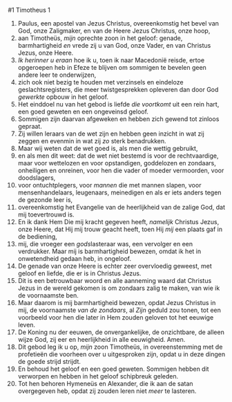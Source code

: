 #1 Timotheus 1
1. Paulus, een apostel van Jezus Christus, overeenkomstig het bevel van God, onze Zaligmaker, en van de Heere Jezus Christus, onze hoop,
2. aan Timotheüs, *mijn* oprechte zoon in het geloof: genade, barmhartigheid *en* vrede zij u van God, onze Vader, en van Christus Jezus, onze Heere.
3. *Ik herinner u eraan* hoe ik u, toen ik naar Macedonië reisde, ertoe opgeroepen heb in Efeze te blijven om sommigen te bevelen geen andere leer te onderwijzen,
4. zich ook niet bezig te houden met verzinsels en eindeloze geslachtsregisters, die meer twistgesprekken opleveren dan door God *gewerkte* opbouw in het geloof.
5. Het einddoel nu van het gebod is liefde *die voortkomt* uit een rein hart, een goed geweten en een ongeveinsd geloof.
6. Sommigen zijn daarvan afgeweken en hebben zich gewend tot zinloos gepraat.
7. Zij willen leraars van de wet zijn en hebben geen inzicht in wat zij zeggen en evenmin in wat zij *zo* sterk benadrukken.
8. Maar wij weten dat de wet goed is, als men die wettig gebruikt,
9. en als men dit weet: dat de wet niet bestemd is voor de rechtvaardige, maar voor wettelozen en voor opstandigen, goddelozen en zondaars, onheiligen en onreinen, voor hen die vader of moeder vermoorden, voor doodslagers,
10. voor ontuchtplegers, voor *mannen* die met mannen slapen, voor mensenhandelaars, leugenaars, meinedigen en als er iets anders tegen de gezonde leer is,
11. overeenkomstig het Evangelie van de heerlijkheid van de zalige God, dat mij toevertrouwd is.
12. En ik dank Hem Die mij kracht gegeven heeft, *namelijk* Christus Jezus, onze Heere, dat Hij mij trouw geacht heeft, toen Hij *mij* een plaats gaf in de bediening,
13. mij, die vroeger een *gods*lasteraar was, een vervolger en een verdrukker. Maar mij is barmhartigheid bewezen, omdat ik het in onwetendheid gedaan heb, in ongeloof.
14. De genade van onze Heere is echter zeer overvloedig geweest, met geloof en liefde, die er is in Christus Jezus.
15. Dit is een betrouwbaar woord en alle aanneming waard dat Christus Jezus in de wereld gekomen is om zondaars zalig te maken, van wie ik de voornaamste ben.
16. Maar daarom is mij barmhartigheid bewezen, opdat Jezus Christus in mij, de voornaamste *van de zondaars*, al *Zijn* geduld zou tonen, tot een voorbeeld voor hen die later in Hem zouden geloven tot het eeuwige leven.
17. De Koning nu der eeuwen, de onvergankelijke, de onzichtbare, de alleen wijze God, zij eer en heerlijkheid in alle eeuwigheid. Amen.
18. Dit gebod leg ik u op, *mijn* zoon Timotheüs, in overeenstemming met de profetieën die voorheen over u uitgesproken zijn, opdat u in deze dingen de goede strijd strijdt.
19. En behoud het geloof en een goed geweten. Sommigen hebben dit verworpen en hebben in het geloof schipbreuk geleden.
20. Tot hen behoren Hymeneüs en Alexander, die ik aan de satan overgegeven heb, opdat zij zouden leren niet *meer* te lasteren.
